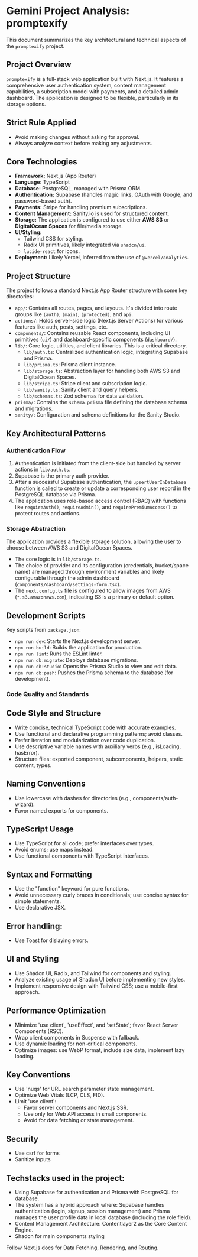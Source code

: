 # Gemini Project Analysis: promptexify

This document summarizes the key architectural and technical aspects of the `promptexify` project.

## Project Overview

`promptexify` is a full-stack web application built with Next.js. It features a comprehensive user authentication system, content management capabilities, a subscription model with payments, and a detailed admin dashboard. The application is designed to be flexible, particularly in its storage options.

## Strict Rule Applied
- Avoid making changes without asking for approval.
- Always analyze context before making any adjustments.

## Core Technologies

- **Framework:** Next.js (App Router)
- **Language:** TypeScript
- **Database:** PostgreSQL, managed with Prisma ORM.
- **Authentication:** Supabase (handles magic links, OAuth with Google, and password-based auth).
- **Payments:** Stripe for handling premium subscriptions.
- **Content Management:** Sanity.io is used for structured content.
- **Storage:** The application is configured to use either **AWS S3** or **DigitalOcean Spaces** for file/media storage.
- **UI/Styling:**
  - Tailwind CSS for styling.
  - Radix UI primitives, likely integrated via `shadcn/ui`.
  - `lucide-react` for icons.
- **Deployment:** Likely Vercel, inferred from the use of `@vercel/analytics`.

## Project Structure

The project follows a standard Next.js App Router structure with some key directories:

- `app/`: Contains all routes, pages, and layouts. It's divided into route groups like `(auth)`, `(main)`, `(protected)`, and `api`.
- `actions/`: Holds server-side logic (Next.js Server Actions) for various features like auth, posts, settings, etc.
- `components/`: Contains reusable React components, including UI primitives (`ui/`) and dashboard-specific components (`dashboard/`).
- `lib/`: Core logic, utilities, and client libraries. This is a critical directory.
  - `lib/auth.ts`: Centralized authentication logic, integrating Supabase and Prisma.
  - `lib/prisma.ts`: Prisma client instance.
  - `lib/storage.ts`: Abstraction layer for handling both AWS S3 and DigitalOcean Spaces.
  - `lib/stripe.ts`: Stripe client and subscription logic.
  - `lib/sanity.ts`: Sanity client and query helpers.
  - `lib/schemas.ts`: Zod schemas for data validation.
- `prisma/`: Contains the `schema.prisma` file defining the database schema and migrations.
- `sanity/`: Configuration and schema definitions for the Sanity Studio.

## Key Architectural Patterns

### Authentication Flow

1.  Authentication is initiated from the client-side but handled by server actions in `lib/auth.ts`.
2.  Supabase is the primary auth provider.
3.  After a successful Supabase authentication, the `upsertUserInDatabase` function is called to create or update a corresponding user record in the PostgreSQL database via Prisma.
4.  The application uses role-based access control (RBAC) with functions like `requireAuth()`, `requireAdmin()`, and `requirePremiumAccess()` to protect routes and actions.

### Storage Abstraction

The application provides a flexible storage solution, allowing the user to choose between AWS S3 and DigitalOcean Spaces.

- The core logic is in `lib/storage.ts`.
- The choice of provider and its configuration (credentials, bucket/space name) are managed through environment variables and likely configurable through the admin dashboard (`components/dashboard/settings-form.tsx`).
- The `next.config.ts` file is configured to allow images from AWS (`*.s3.amazonaws.com`), indicating S3 is a primary or default option.

## Development Scripts

Key scripts from `package.json`:

- `npm run dev`: Starts the Next.js development server.
- `npm run build`: Builds the application for production.
- `npm run lint`: Runs the ESLint linter.
- `npm run db:migrate`: Deploys database migrations.
- `npm run db:studio`: Opens the Prisma Studio to view and edit data.
- `npm run db:push`: Pushes the Prisma schema to the database (for development).

### Code Quality and Standards

## Code Style and Structure

- Write concise, technical TypeScript code with accurate examples.
- Use functional and declarative programming patterns; avoid classes.
- Prefer iteration and modularization over code duplication.
- Use descriptive variable names with auxiliary verbs (e.g., isLoading, hasError).
- Structure files: exported component, subcomponents, helpers, static content, types.

## Naming Conventions

- Use lowercase with dashes for directories (e.g., components/auth-wizard).
- Favor named exports for components.

## TypeScript Usage

- Use TypeScript for all code; prefer interfaces over types.
- Avoid enums; use maps instead.
- Use functional components with TypeScript interfaces.

## Syntax and Formatting

- Use the "function" keyword for pure functions.
- Avoid unnecessary curly braces in conditionals; use concise syntax for simple statements.
- Use declarative JSX.

## Error handling:

- Use Toast for dislaying errors.

## UI and Styling

- Use Shadcn UI, Radix, and Tailwind for components and styling.
- Analyze existing usage of Shadcn UI before implementing new styles.
- Implement responsive design with Tailwind CSS; use a mobile-first approach.

## Performance Optimization

- Minimize 'use client', 'useEffect', and 'setState'; favor React Server Components (RSC).
- Wrap client components in Suspense with fallback.
- Use dynamic loading for non-critical components.
- Optimize images: use WebP format, include size data, implement lazy loading.

## Key Conventions

- Use 'nuqs' for URL search parameter state management.
- Optimize Web Vitals (LCP, CLS, FID).
- Limit 'use client':
  - Favor server components and Next.js SSR.
  - Use only for Web API access in small components.
  - Avoid for data fetching or state management.

## Security

- Use csrf for forms
- Sanitize inputs

## Techstacks used in the project:

- Using Supabase for authentication and Prisma with PostgreSQL for database.
- The system has a hybrid approach where: Supabase handles authentication (login, signup, session management) and Prisma manages the user profile data in local database (including the role field).
- Content Management Architecture: Contentlayer2 as the Core Content Engine.
- Shadcn for main components styling

Follow Next.js docs for Data Fetching, Rendering, and Routing.

